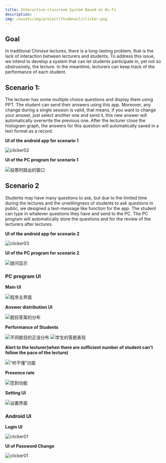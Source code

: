 ```yaml
---
title: Interactive-classroom System Based on Wi-Fi
description: 
img: /assets/img/project/thumbnail/clicker.png
---
```


## Goal

In traditional Chinese lectures, there is a long-lasting problem, that is the lack of interaction between lecturers and students. To address this issue, we intend to develop a system that can let students participate in, yet not so obstrusively, the lecture. In the meantime, lecturers can keep track of the performance of each student.

## Scenario 1:

The lecturer has some multiple choice questions and display them using PPT. The student can send their answers using this app. Moreover, any change during a single session is valid, that means, if you want to change your answer, just select another one and send it, this new answer will automatically overwrite the previous one. After the lecturer close the histogram graph, the answers for this question will automatically saved in a text format as a record.

**UI of the android app for scenario 1**

![clicker02](/assets/img/project/clicker/clicker02.png)

**UI of the PC program for scenario 1**

![投票时跳出的窗口](/assets/img/project/clicker/投票时跳出的窗口.png)

## Scenario 2

Students may have many questions to ask, but due to the limited time during the lectures and the unwillingness of students to ask questions in public, we designed a text-message like function for the app. The student can type in whatever questions they have and send to the PC. The PC program will automatically store the questions and for the review of the lecturers after lectures.

**UI of the android app for scenario 2**

![clicker03](/assets/img/project/clicker/clicker03.png)

**UI of the PC program for scenario 2**

![提问显示](/assets/img/project/clicker/提问显示.png)

### PC program UI

**Main UI**

![程序主界面](/assets/img/project/clicker/程序主界面.png)

**Answer distribution UI**

![题目答案的分布](/assets/img/project/clicker/题目答案的分布.png)

**Performance of Students**

![不同题目的正误分布](/assets/img/project/clicker/不同题目的正误分布.png)
![学生的答题表现](/assets/img/project/clicker/学生的答题表现.png)

**Alert to the lecturer(when there are sufficient number of student can't follow the pace of the lecture)**

![“听不懂”功能](/assets/img/project/clicker/“听不懂”功能.png)

**Presence rate**

![签到功能](/assets/img/project/clicker/签到功能.png)

**Setting UI**

![设置界面](/assets/img/project/clicker/设置界面.png)

### Android UI

**Login UI**

![clicker01](/assets/img/project/clicker/clicker01.png)

**UI of Password Change**

![clicker01](/assets/img/project/clicker/clicker07.png)